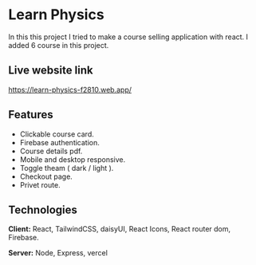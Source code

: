 # Learn Physics

In this this project I tried to make a course selling application with react. 
I added 6 course in this project.


## Live website link
https://learn-physics-f2810.web.app/


## Features

- Clickable course card.
- Firebase authentication.
- Course details pdf.
- Mobile and desktop responsive.
- Toggle theam ( dark / light ).
- Checkout page.
- Privet route.


## Technologies

**Client:** React, TailwindCSS, daisyUI, React Icons, React router dom, Firebase.

**Server:** Node, Express, vercel
